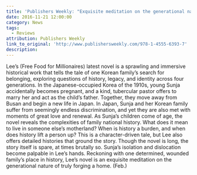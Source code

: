 ```yaml
---
title: 'Publishers Weekly: "Exquisite meditation on the generational nature of truly forging a home."'
date: 2016-11-21 12:00:00
category: News
tags:
  - Reviews
attribution: Publishers Weekly
link_to_original: 'http://www.publishersweekly.com/978-1-4555-6393-7'
description:
---
```



Lee’s (Free Food for Millionaires) latest novel is a sprawling and immersive historical work that tells the tale of one Korean family’s search for belonging, exploring questions of history, legacy, and identity across four generations. In the Japanese-occupied Korea of the 1910s, young Sunja accidentally becomes pregnant, and a kind, tubercular pastor offers to marry her and act as the child’s father. Together, they move away from Busan and begin a new life in Japan. In Japan, Sunja and her Korean family suffer from seemingly endless discrimination, and yet they are also met with moments of great love and renewal. As Sunja’s children come of age, the novel reveals the complexities of family national history. What does it mean to live in someone else’s motherland? When is history a burden, and when does history lift a person up? This is a character-driven tale, but Lee also offers detailed histories that ground the story. Though the novel is long, the story itself is spare, at times brutally so. Sunja’s isolation and dislocation become palpable in Lee’s hands. Reckoning with one determined, wounded family’s place in history, Lee’s novel is an exquisite meditation on the generational nature of truly forging a home. (Feb.)